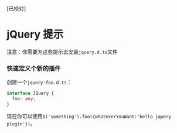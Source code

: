 [已校对]
# jQuery 提示

注意：你需要为这些提示去安装`jquery.d.ts`文件


### 快速定义个新的插件

创建一个`jquery-foo.d.ts`：

```ts
interface JQuery {
  foo: any;
}
```

现在你可以使用`$('something').foo({whateverYouWant:'hello jquery plugin'})`。
